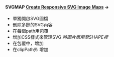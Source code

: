 #### SVGMAP [Create Responsive SVG Image Maps](https://www.youtube.com/watch?v=2TM63ing6jY) →   
 - 單獨開啟SVG圖檔
 - 刪除多餘的SVG內容
 - 在每個path用<a xlink:href="網址"></a>包覆
 - 增加CSS樣式來管理SVG
 *將圖片應用至SHAPE裡*
 - 在<a xlink:href="網址"></a>包覆中，增加 <clipPath id="自訂名稱"></clipPath>
 - 在clipPath外 增加 <image xlink:href="圖片路徑與名稱.jpg" clip-path="url(#clipPath的自訂名稱)" x="0" y="0"></image>